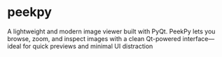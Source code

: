 # peekpy
A lightweight and modern image viewer built with PyQt. PeekPy lets you browse, zoom, and inspect images with a clean Qt-powered interface—ideal for quick previews and minimal UI distraction
